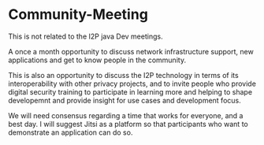 # Community-Meeting

This is not related to the I2P java Dev meetings.

A once a month opportunity to discuss network infrastructure support, new applications and get to know people in the community.

This is also an opportunity to discuss the I2P technology in terms of its interoperability with other privacy projects, and to invite people who provide digital security training to participate in learning more and helping to shape developemnt and provide insight for use cases and development focus.

We will need consensus regarding a time that works for everyone, and a best day. 
I will suggest Jitsi as a platform so that participants who want to demonstrate an application can do so. 
